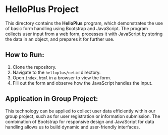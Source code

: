 # HelloPlus Project

This directory contains the **HelloPlus** program, which demonstrates the use of basic form handling using Bootstrap and JavaScript. The program collects user input from a web form, processes it with JavaScript by storing the data in an object, and prepares it for further use.

## How to Run:

1. Clone the repository.
2. Navigate to the `helloplus/netid` directory.
3. Open `index.html` in a browser to view the form.
4. Fill out the form and observe how the JavaScript handles the input.

## Application in Group Project:

This technology can be applied to collect user data efficiently within our group project, such as for user registration or information submission. The combination of Bootstrap for responsive design and JavaScript for data handling allows us to build dynamic and user-friendly interfaces.
